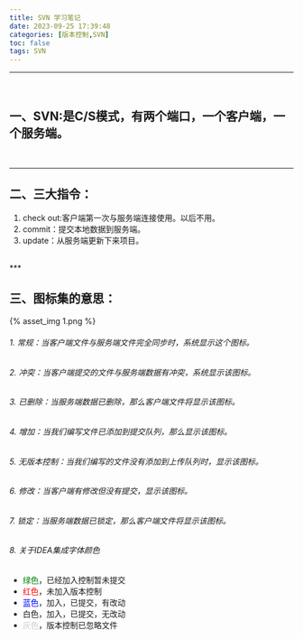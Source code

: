 ```yaml
---
title: SVN 学习笔记
date: 2023-09-25 17:39:48
categories: [版本控制,SVN]
toc: false
tags: SVN 
---
```

***
<br/>


## 一、SVN:是C/S模式，有两个端口，一个客户端，一个服务端。
<br/>

***


## 二、三大指令：
1. check out:客户端第一次与服务端连接使用。以后不用。
2. commit：提交本地数据到服务端。
3. update：从服务端更新下来项目。
<br/>
***


## 三、图标集的意思：
{% asset_img 1.png %}
###### 1. 常规：当客户端文件与服务端文件完全同步时，系统显示这个图标。
###### 2. 冲突：当客户端提交的文件与服务端数据有冲突，系统显示该图标。
###### 3. 已删除：当服务端数据已删除，那么客户端文件将显示该图标。
###### 4. 增加：当我们编写文件已添加到提交队列，那么显示该图标。
###### 5. 无版本控制：当我们编写的文件没有添加到上传队列时，显示该图标。
###### 6. 修改：当客户端有修改但没有提交，显示该图标。
###### 7. 锁定：当服务端数据已锁定，那么客户端文件将显示该图标。
###### 8. 关于IDEA集成字体颜色
* <span style="color:green">绿色</span>，已经加入控制暂未提交
* <span style="color:red">红色</span>，未加入版本控制
* <span style="color:blue">蓝色</span>，加入，已提交，有改动
* 白色，加入，已提交，无改动
* <span style="color:#cccccc">灰色</span>，版本控制已忽略文件